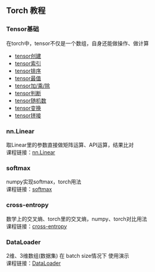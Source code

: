 ## Torch 教程

### Tensor基础
在torch中，tensor不仅是一个数组，自身还能做操作、做计算<br>
  - [tensor创建](https://zhuanlan.zhihu.com/p/690467056)
  - [tensor索引](https://zhuanlan.zhihu.com/p/690617639)
  - [tensor排序](https://zhuanlan.zhihu.com/p/690620629)
  - [tensor最值](https://zhuanlan.zhihu.com/p/690621765)
  - [tensor加/乘/除](https://zhuanlan.zhihu.com/p/690628233)
  - [tensor判断](https://zhuanlan.zhihu.com/p/690624751)
  - [tensor随机数](https://zhuanlan.zhihu.com/p/690650660)
  - [tensor变换](https://zhuanlan.zhihu.com/p/690652394)
  - [tensor拼接](https://zhuanlan.zhihu.com/p/690658468)

### nn.Linear
取Linear里的参数直接做矩阵运算、API运算，结果比对<br>
课程链接：[nn.Linear](https://zhuanlan.zhihu.com/p/691185729)

### softmax
numpy实现softmax，torch用法<br>
课程链接：[softmax](https://zhuanlan.zhihu.com/p/691186731)

### cross-entropy
数学上的交叉熵、torch里的交叉熵，numpy、torch对比用法<br>
课程链接：[cross-entropy](https://zhuanlan.zhihu.com/p/691193090)

### DataLoader
2维、3维数组(数据集) 在 batch size情况下 使用演示<br>
课程链接：[DataLoader](https://zhuanlan.zhihu.com/p/691194254)

